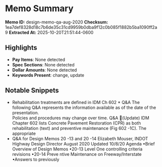 # Memo Summary

**Memo ID:** design-memo-qa-aug-2020
**Checksum:** 1ea7def8328d18c7b6de35c31cd9959b0dba9f12c0b085f1882b5ba1090ff2a9
**Extracted At:** 2025-10-20T21:51:44-0600

## Highlights
- **Pay Items**: None detected
- **Spec Sections**: None detected
- **Dollar Amounts**: None detected
- **Keywords Present**: change, update

## Notable Snippets
- Rehabilitation treatments are defined in IDM Ch 602 *
Q&A
The following Q&A represents the information available as of the date of the presentation.  
Policies and procedures may change over time.
Q&A
(Update) IDM Chapter 602 lists Concrete Pavement Restoration (CPR) as both 
rehabilitation (text) and preventive maintenance (Fig 602 -1C).  The appropriate
- Q&A for Design Memos 20 -13 and 20 -14
Elizabeth Mouser, INDOT Highway Design Director
August 2020
Updated 10/8/20
Agenda
•Brief Overview of Design Memos 
•20-13 Level One controlling criteria revisions
•20-14 Preve ntive Maintenance on Freeway/Interstate
•Answers to previously